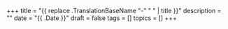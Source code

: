 +++
title = "{{ replace .TranslationBaseName "-" " " | title }}"
description = ""
date = "{{ .Date }}"
draft = false
tags = []
topics = []
+++
